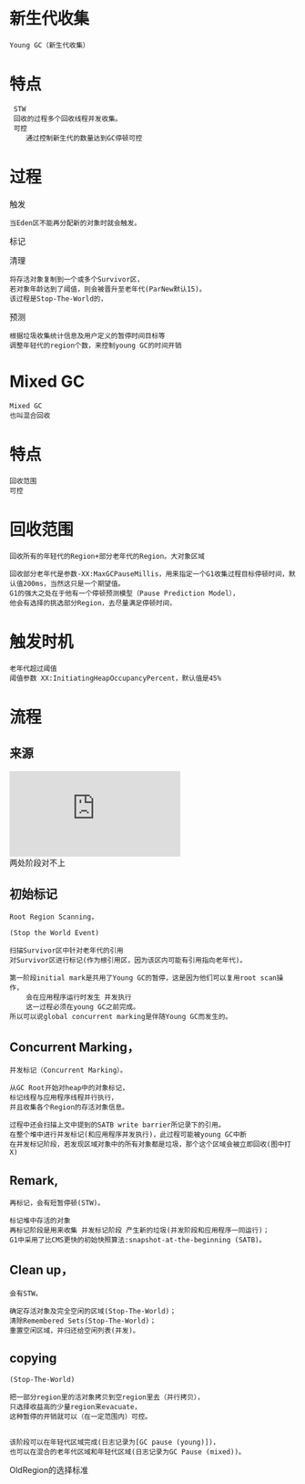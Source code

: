 
# 新生代收集

    Young GC（新生代收集）

# 特点
     
     STW
     回收的过程多个回收线程并发收集。
     可控
        通过控制新生代的数量达到GC停顿可控


# 过程

触发

    当Eden区不能再分配新的对象时就会触发。
    
标记

        

清理

    将存活对象复制到一个或多个Survivor区，
    若对象年龄达到了阈值，则会被晋升至老年代(ParNew默认15)。
    该过程是Stop-The-World的，
    
预测
    
    根据垃圾收集统计信息及用户定义的暂停时间目标等
    调整年轻代的region个数，来控制young GC的时间开销
    
     



# Mixed GC

    Mixed GC
    也叫混合回收
    
    
    
    
# 特点

    回收范围
    可控    
    
    

# 回收范围

    回收所有的年轻代的Region+部分老年代的Region。大对象区域
    
    回收部分老年代是参数-XX:MaxGCPauseMillis，用来指定一个G1收集过程目标停顿时间，默认值200ms，当然这只是一个期望值。
    G1的强大之处在于他有一个停顿预测模型（Pause Prediction Model），
    他会有选择的挑选部分Region，去尽量满足停顿时间，


# 触发时机

    老年代超过阈值
    阈值参数 XX:InitiatingHeapOccupancyPercent，默认值是45%
  
  
    



# 流程

## 来源

![oracle官网](https://www.oracle.com/webfolder/technetwork/tutorials/obe/java/G1GettingStarted/index.html)  
两处阶段对不上


## 初始标记

    Root Region Scanning，
    
    (Stop the World Event)
    
    扫描Survivor区中针对老年代的引用
    对Survivor区进行标记(作为根引用区，因为该区内可能有引用指向老年代)。
    
    第一阶段initial mark是共用了Young GC的暂停，这是因为他们可以复用root scan操作，
        会在应用程序运行时发生 并发执行
        这一过程必须在young GC之前完成。
    所以可以说global concurrent marking是伴随Young GC而发生的。
    
    
    
## Concurrent Marking，

    并发标记（Concurrent Marking）。
    
    从GC Root开始对heap中的对象标记，
    标记线程与应用程序线程并行执行，
    并且收集各个Region的存活对象信息。
    
    过程中还会扫描上文中提到的SATB write barrier所记录下的引用。
    在整个堆中进行并发标记(和应用程序并发执行)，此过程可能被young GC中断
    在并发标记阶段，若发现区域对象中的所有对象都是垃圾，那个这个区域会被立即回收(图中打X)

## Remark, 

    再标记，会有短暂停顿(STW)。
    
    标记堆中存活的对象
    再标记阶段是用来收集 并发标记阶段 产生新的垃圾(并发阶段和应用程序一同运行)；
    G1中采用了比CMS更快的初始快照算法:snapshot-at-the-beginning (SATB)。     
     
## Clean up，

    会有STW。
    
    确定存活对象及完全空闲的区域(Stop-The-World)；
    清除Remembered Sets(Stop-The-World)；
    重置空闲区域，并归还给空闲列表(并发)。


## copying

    (Stop-The-World)	
    
    把一部分region里的活对象拷贝到空region里去（并行拷贝），
    只选择收益高的少量region来evacuate，
    这种暂停的开销就可以（在一定范围内）可控。


    该阶段可以在年轻代区域完成(日志记录为[GC pause (young)])，
    也可以在混合的老年代区域和年轻代区域(日志记录为GC Pause (mixed))。
        
OldRegion的选择标准
     
 
